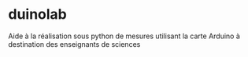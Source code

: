 # duinolab
Aide à la réalisation sous python de mesures utilisant la carte Arduino à destination des enseignants de sciences
